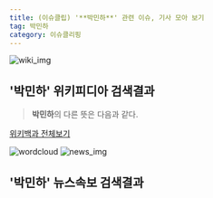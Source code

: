 ```yaml
---
title: (이슈클립) '**박민하**' 관련 이슈, 기사 모아 보기
tag: 박민하
category: 이슈클리핑
---
```

![wiki_img](https://user-images.githubusercontent.com/42597476/44503234-41136a80-a6d0-11e8-9071-6fc6418eafe4.png)
## **'**박민하**'** 위키피디아 검색결과
>**박민하**의 다른 뜻은 다음과 같다.

<a href="https://ko.wikipedia.org/wiki/박민하" target="_blank">위키백과 전체보기</a>

![wordcloud](https://s3.ap-northeast-2.amazonaws.com/lyrics101-wordcloud/2018-10-02-1538482945.png)
![news_img](https://user-images.githubusercontent.com/42597476/44507050-1206f400-a6e4-11e8-8d98-7ffbfebb353f.png)
## **'**박민하**'** 뉴스속보 검색결과


